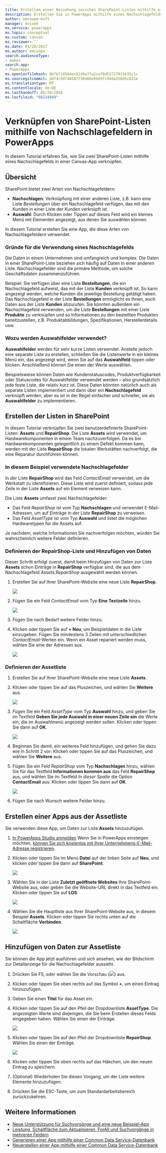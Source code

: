 ```yaml
---
title: Erstellen einer Beziehung zwischen SharePoint-Listen mithilfe eines Nachschlagefelds in einer Canvas-App | Microsoft-Dokumentation
description: Erstellen Sie in PowerApps mithilfe eines Nachschlagefelds eine Beziehung zwischen SharePoint-Listen in einer Canvas-App.
author: emcoope-msft
manager: kvivek
ms.service: powerapps
ms.topic: conceptual
ms.custom: canvas
ms.reviewer: ''
ms.date: 01/20/2017
ms.author: emcoope
search.audienceType:
- maker
search.app:
- PowerApps
ms.openlocfilehash: 8b7b718564ec62d9a7fa2ca78d52727831635c1c
ms.sourcegitcommit: dd74c98f48587730466e6669fc94da250d5c631e
ms.translationtype: MT
ms.contentlocale: de-DE
ms.lasthandoff: 05/26/2019
ms.locfileid: "66224949"
---
```

# <a name="how-to-link-sharepoint-lists-using-a-lookup-field-in-powerapps"></a>Verknüpfen von SharePoint-Listen mithilfe von Nachschlagefeldern in PowerApps

In diesem Tutorial erfahren Sie, wie Sie zwei SharePoint-Listen mithilfe eines Nachschlagefelds in einer Canvas-App verknüpfen.

## <a name="overview"></a>Übersicht

SharePoint bietet zwei Arten von Nachschlagefeldern:

* **Nachschlagen**: Verknüpfung mit einer anderen Liste, z.B. kann eine Liste *Bestellungen* über ein Nachschlagefeld verfügen, das mit den Kunden in einer Liste der *Kunden* verknüpft ist.
* **Auswahl**: Durch Klicken oder Tippen auf dieses Feld wird ein kleines Menü mit Elementen angezeigt, aus denen Sie auswählen können.

In diesem Tutorial erstellen Sie eine App, die diese Arten von Nachschlagefeldern verwendet.

### <a name="why-use-a-lookup-field"></a>Gründe für die Verwendung eines Nachschlagefelds

Die Daten in einem Unternehmen sind umfangreich und komplex. Die Daten in einer SharePoint-Liste beziehen sich häufig auf Daten in einer anderen Liste. Nachschlagefelder sind die primäre Methode, um solche Geschäftsdaten zusammenzuführen.

Beispiel: Sie verfügen über eine Liste **Bestellungen**, die ein Nachschlagefeld aufweist, das mit der Liste **Kunden** verknüpft ist. So kann angezeigt werden, welche Kunden die jeweilige Bestellung getätigt haben. Das Nachschlagefeld in der Liste **Bestellungen** ermöglicht es Ihnen, auch Daten aus der Liste **Kunden** abzurufen. Sie könnten außerdem ein Nachschlagefeld verwenden, um die Liste **Bestellungen** mit einer Liste **Produkte** zu verknüpfen und so Informationen zu den bestellten Produkten bereitzustellen, z.B. Produktabbildungen, Spezifikationen, Herstellerdetails usw.

### <a name="what-are-choice-fields-used-for"></a>Wozu werden Auswahlfelder verwendet?
**Auswahlfelder** werden für sehr kurze Listen verwendet. Anstelle jedoch eine separate Liste zu erstellen, schließen Sie die Listenwerte in ein kleines Menü ein, das angezeigt wird, wenn Sie auf das **Auswahlfeld** tippen oder klicken. Anschließend können Sie einen der Werte auswählen.

Beispielsweise können Daten wie Kundenstatuscodes, Produktverfügbarkeit oder Statuscodes für Auswahlfelder verwendet werden – also grundsätzlich jede feste Liste, die relativ kurz ist. Diese Daten könnten natürlich auch als separate Listen implementiert und dann über ein **Nachschlagefeld** verknüpft werden, aber es ist in der Regel einfacher und schneller, sie als **Auswahlfelder** zu implementieren.

## <a name="create-the-lists-in-sharepoint"></a>Erstellen der Listen in SharePoint
In diesem Tutorial verknüpfen Sie zwei benutzerdefinierte SharePoint-Listen: **Assets** und **RepairShop**. Die Liste **Assets** wird verwendet, um Hardwarekomponenten in einem Team nachzuverfolgen. Da es bei Hardwarekomponenten gelegentlich zu einem Defekt kommen kann, werden mit der Liste **RepairShop** die lokalen Werkstätten nachverfolgt, die eine Reparatur durchführen können.

### <a name="the-lookup-fields-used-in-this-example"></a>In diesem Beispiel verwendete Nachschlagefelder
In der Liste **RepairShop** wird das Feld *ContactEmail* verwendet, um die Werkstatt zu identifizieren. Diese Liste wird zuerst definiert, sodass jede Zeile in der Liste **Assets** auf ein Element verweisen kann.

Die Liste **Assets** umfasst zwei Nachschlagefelder:

* Das Feld *RepairShop* ist vom Typ **Nachschlagen** und verwendet E-Mail-Adressen, um auf Einträge in der Liste **RepairShop** zu verweisen.
* Das Feld *AssetType* ist vom Typ **Auswahl** und listet die möglichen Hardwaretypen für die Assets auf.

Je nachdem, welche Informationen Sie nachverfolgen möchten, würden Sie wahrscheinlich weitere Felder definieren.

### <a name="define-the-repairshop-list-and-add-data"></a>Definieren der RepairShop-Liste und Hinzufügen von Daten
Dieser Schritt erfolgt zuerst, damit beim Hinzufügen von Daten zur Liste **Assets** schon Einträge in **RepairShop** verfügbar sind, die aus dem Nachschlagefeld *Assets.RepairShop* ausgewählt werden können.

1. Erstellen Sie auf Ihrer SharePoint-Website eine neue Liste **RepairShop**.

    ![](./media/sharepoint-lookup-fields/new-list.png)

2. Fügen Sie ein Feld *ContactEmail* vom Typ **Eine Textzeile** hinzu.

    ![](./media/sharepoint-lookup-fields/add-email-field.png)

3. Fügen Sie nach Bedarf weitere Felder hinzu.

4. Klicken oder tippen Sie auf **+ Neu**, um Beispieldaten in die Liste einzugeben. Fügen Sie mindestens 3 Zeilen mit unterschiedlichen *ContactEmail*-Werten ein. Wenn ein Asset repariert werden muss, wählen Sie eine der Adressen aus.

    ![](./media/sharepoint-lookup-fields/add-repair-shops.png)

### <a name="define-the-assets-list"></a>Definieren der Assetliste
1. Erstellen Sie auf Ihrer SharePoint-Website eine neue Liste **Assets**.

2. Klicken oder tippen Sie auf das Pluszeichen, und wählen Sie **Weitere** aus.

    ![](./media/sharepoint-lookup-fields/choose-more-type.png)

3. Fügen Sie ein Feld *AssetType* vom Typ **Auswahl** hinzu, und geben Sie im Textfeld **Geben Sie jede Auswahl in einer neuen Zeile ein** die Werte ein, die im Auswahlmenü angezeigt werden sollen. Klicken oder tippen Sie dann auf **OK**.

    ![](./media/sharepoint-lookup-fields/define-choice-column.png)

4. Beginnen Sie damit, ein weiteres Feld hinzufügen, und gehen Sie dazu wie in Schritt 2 vor: Klicken oder tippen Sie auf das Pluszeichen, und wählen Sie **Weitere** aus.

5. Fügen Sie ein Feld *RepairShop* vom Typ **Nachschlagen** hinzu, wählen Sie für das Textfeld **Informationen kommen aus** das Feld **RepairShop** aus, und wählen Sie im Textfeld *In dieser Spalte* die Option **ContactEmail** aus. Klicken oder tippen Sie dann auf **OK**.

    ![](./media/sharepoint-lookup-fields/setup-lookup-column.png)

6. Fügen Sie nach Wunsch weitere Felder hinzu.

## <a name="create-an-app-from-the-assets-list"></a>Erstellen einer Apps aus der Assetliste
Sie verwenden diese App, um Daten zur Liste **Assets** hinzuzufügen.

1. [In PowerApps Studio anmelden](http://web.powerapps.com?utm_source=padocs&utm_medium=linkinadoc&utm_campaign=referralsfromdoc) Wenn Sie in PowerApps einsteigen möchten, [können Sie sich kostenlos mit Ihrer Unternehmens-E-Mail-Adresse registrieren](https://powerapps.microsoft.com).

2. Klicken oder tippen Sie im Menü **Datei** auf der linken Seite auf **Neu**, und klicken oder tippen Sie dann auf **SharePoint**.

    ![](./media/sharepoint-lookup-fields/create-app.png)

1. Wählen Sie in der Liste **Zuletzt geöffnete Websites** Ihre SharePoint-Website aus, oder geben Sie die Website-URL direkt in das Textfeld ein. Klicken oder tippen Sie auf **LOS**.

    ![](./media/sharepoint-lookup-fields/choose-sharepoint-site.png)

1. Wählen Sie die Hauptliste aus Ihrer SharePoint-Website aus, in diesem Beispiel **Assets**. Klicken oder tippen Sie rechts unten auf die Schaltfläche **Verbinden**.

    ![](./media/sharepoint-lookup-fields/choose-main-list.png)


## <a name="add-data-to-the-assets-list"></a>Hinzufügen von Daten zur Assetliste
Sie können die App jetzt ausführen und sich ansehen, wie der Bildschirm zur Detailanzeige für die Nachschlagefelder aussieht.

1. Drücken Sie F5, oder wählen Sie die Vorschau (![](./media/sharepoint-lookup-fields/preview.png)) aus.

2. Klicken oder tippen Sie oben rechts auf das Symbol **+**, um einen Eintrag hinzuzufügen.

3. Geben Sie einen **Titel** für das Asset ein.

4. Klicken oder tippen Sie auf den Pfeil der Dropdownliste **AssetType**. Die angezeigten Werte sind diejenigen, die Sie beim Erstellen dieses Felds eingegeben haben. Wählen Sie einen der Einträge.

    ![](./media/sharepoint-lookup-fields/fill-asset-type-3.png)

5. Klicken oder tippen Sie auf den Pfeil der Dropdownliste **RepairShop**. Wählen Sie einen der Einträge.

    ![](./media/sharepoint-lookup-fields/fill-repair-shop-3.png)

6. Klicken oder tippen Sie oben rechts auf das Häkchen, um den neuen Eintrag zu speichern.

7. (Optional) Wiederholen Sie diesen Vorgang, um der Liste weitere Elemente hinzuzufügen.

8. Drücken Sie die ESC-Taste, um zum Standardarbeitsbereich zurückzukehren.

## <a name="for-more-information"></a>Weitere Informationen
* [Neue Unterstützung für Suchvorgänge und eine neue Beispiel-App](https://powerapps.microsoft.com/blog/support-for-lookups/)
* [Leistung, Schaltfläche zum Aktualisieren, ForAll und Suchvorgänge in mehreren Feldern](https://powerapps.microsoft.com/blog/performance-refresh-forall-multiple-field-lookups-531/)
* [Generieren einer App mithilfe einer Common Data Service-Datenbank](data-platform-create-app.md)
* [Neuerstellen einer App mithilfe einer Common Data Service-Datenbank](data-platform-create-app-scratch.md)
